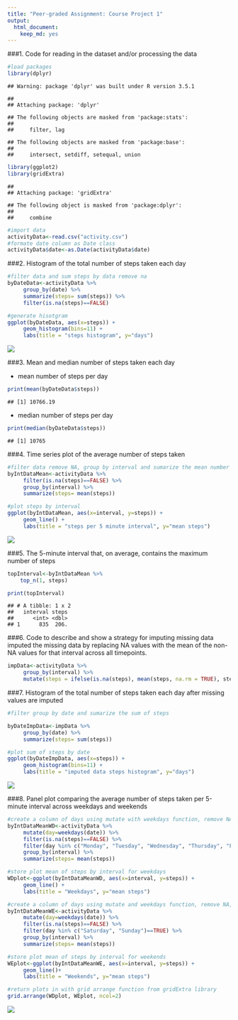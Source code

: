 ```yaml
---
title: "Peer-graded Assignment: Course Project 1"
output: 
  html_document: 
    keep_md: yes
---
```





###1.  Code for reading in the dataset and/or processing the data


```r
#load packages
library(dplyr)
```

```
## Warning: package 'dplyr' was built under R version 3.5.1
```

```
## 
## Attaching package: 'dplyr'
```

```
## The following objects are masked from 'package:stats':
## 
##     filter, lag
```

```
## The following objects are masked from 'package:base':
## 
##     intersect, setdiff, setequal, union
```

```r
library(ggplot2)
library(gridExtra)
```

```
## 
## Attaching package: 'gridExtra'
```

```
## The following object is masked from 'package:dplyr':
## 
##     combine
```

```r
#import data
activityData<-read.csv("activity.csv")
#formate date column as Date class
activityData$date<-as.Date(activityData$date)
```

###2.  Histogram of the total number of steps taken each day


```r
#filter data and sum steps by data remove na
byDateData<-activityData %>% 
     group_by(date) %>%
     summarize(steps= sum(steps)) %>%
     filter(is.na(steps)==FALSE)

#generate hisotgram
ggplot(byDateData, aes(x=steps)) +
     geom_histogram(bins=11) +
     labs(title = "steps histogram", y="days")
```

![](markdownassign1_files/figure-html/unnamed-chunk-2-1.png)<!-- -->

###3.  Mean and median number of steps taken each day
+ mean number of steps per day

```r
print(mean(byDateData$steps))
```

```
## [1] 10766.19
```

+ median number of steps per day

```r
print(median(byDateData$steps))
```

```
## [1] 10765
```

###4.  Time series plot of the average number of steps taken


```r
#filter data remove NA, group by interval and sumarize the mean number of steps
byIntDataMean<-activityData %>% 
     filter(is.na(steps)==FALSE) %>%
     group_by(interval) %>%
     summarize(steps= mean(steps)) 

#plot steps by interval
ggplot(byIntDataMean, aes(x=interval, y=steps)) +
     geom_line() + 
     labs(title = "steps per 5 minute interval", y="mean steps")
```

![](markdownassign1_files/figure-html/unnamed-chunk-5-1.png)<!-- -->

###5.  The 5-minute interval that, on average, contains the maximum number of steps


```r
topInterval<-byIntDataMean %>%
    top_n(1, steps)

print(topInterval)
```

```
## # A tibble: 1 x 2
##   interval steps
##      <int> <dbl>
## 1      835  206.
```

###6.  Code to describe and show a strategy for imputing missing data
imputed the missing data by replacing NA values with the mean of the non-NA values for that interval across all timepoints.


```r
impData<-activityData %>% 
     group_by(interval) %>%
     mutate(steps = ifelse(is.na(steps), mean(steps, na.rm = TRUE), steps)) 
```

###7.  Histogram of the total number of steps taken each day after missing values are imputed


```r
#filter group by date and sumarize the sum of steps

byDateImpData<-impData %>% 
     group_by(date) %>%
     summarize(steps= sum(steps))

#plot sum of steps by date
ggplot(byDateImpData, aes(x=steps)) +
     geom_histogram(bins=11) +
     labs(title = "imputed data steps histogram", y="days")
```

![](markdownassign1_files/figure-html/unnamed-chunk-8-1.png)<!-- -->

###8.  Panel plot comparing the average number of steps taken per 5-minute interval across weekdays and weekends


```r
#create a column of days using mutate with weekdays function, remove NAs, filter by week days, group by interval and summarize the mean steps
byIntDataMeanWD<-activityData %>% 
     mutate(day=weekdays(date)) %>%
     filter(is.na(steps)==FALSE) %>%
     filter(day %in% c("Monday", "Tuesday", "Wednesday", "Thursday", "Friday")==TRUE) %>%
     group_by(interval) %>%
     summarize(steps= mean(steps)) 

#store plot mean of steps by interval for weekdays
WDplot<-ggplot(byIntDataMeanWD, aes(x=interval, y=steps)) +
     geom_line() + 
     labs(title = "Weekdays", y="mean steps")

#create a column of days using mutate and weekdays function, remove NA, filter by week ends, group by interval and summarize the mean steps
byIntDataMeanWE<-activityData %>% 
     mutate(day=weekdays(date)) %>%
     filter(is.na(steps)==FALSE) %>%
     filter(day %in% c("Saturday", "Sunday")==TRUE) %>%
     group_by(interval) %>%
     summarize(steps= mean(steps)) 

#store plot mean of steps by interval for weekends
WEplot<-ggplot(byIntDataMeanWE, aes(x=interval, y=steps)) +
     geom_line()+ 
     labs(title = "Weekends", y="mean steps")

#return plots in with grid arrange function from gridExtra library
grid.arrange(WDplot, WEplot, ncol=2)
```

![](markdownassign1_files/figure-html/unnamed-chunk-9-1.png)<!-- -->



